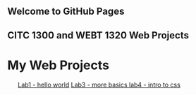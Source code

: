 ## Welcome to GitHub Pages
## CITC 1300 and WEBT 1320 Web Projects

<h1> My Web Projects </h1>
<ul>
<a href="https://cdboyd5.github.io/CITC-1300/lab1/index.HTML"> Lab1 - hello world</a>
<a href="https://cdboyd5.github.io/CITC-1300/lab3/index.html"> Lab3 - more basics </a>
<a href="https://cdboyd5.github.io/CITC-1300/lab4/index.html"> lab4 - intro to css </a>
</ul>
